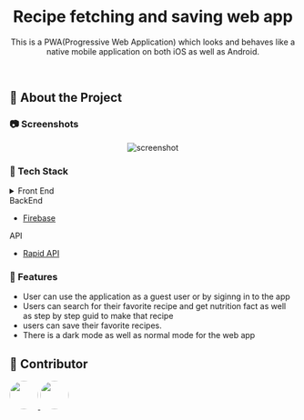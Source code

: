 <div align="center">

  <h1>Recipe fetching and saving web app</h1>
  
  <p>
    This is a PWA(Progressive Web Application) which looks and behaves like a native mobile application on both iOS as well as Android.
  </p>
  
</div>

<br />

<!-- About the Project -->
## :star2: About the Project


<!-- Screenshots -->
### :camera: Screenshots

<div align="center"> 
  <img src="https://placehold.co/600x400?text=Your+Screenshot+here" alt="screenshot" />
</div>


<!-- TechStack -->
### :space_invader: Tech Stack

<details>
  <summary>Front End</summary>
  <ul>
    <li>HTML</li>
    <li>CSS</li>
    <li>JavaScript</li>
    <li><a href="https://onsen.io/">Onsen UI</a></li>
  </ul>
</details>


  <summary>BackEnd</summary>
  <ul>
    <li><a href="https://firebase.google.com/">Firebase</a></li>
  </ul>

<summary>API</summary>
  <ul>
    <li><a href="https://rapidapi.com/">Rapid API</a></li>
  </ul>

<!-- Features -->
### :dart: Features

- User can use the application as a guest user or by siginng in to the app
- Users can search for their favorite recipe and get nutrition fact as well as step by step guid to make that recipe
- users can save their favorite recipes.
- There is a dark mode as well as normal mode for the web app

<!-- Contributing -->
## :wave: Contributor

<a href="https://github.com/ivanb47">
  <img src="https://avatars.githubusercontent.com/u/100738961?v=4" style="width:50px;height:50px;border-radius: 50%" />
</a>
<a href="https://github.com/udkhatri">
  <img src="https://avatars.githubusercontent.com/u/34532828?s=400&u=711ae709e314cb56700d4cf46ccbd55b4be5645a&v=4" style="width:50px;height:50px;border-radius: 50%" />
</a>
